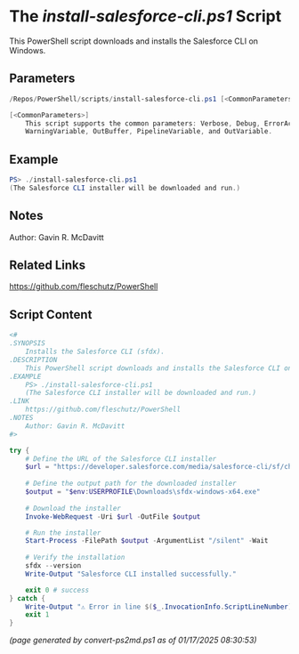 The *install-salesforce-cli.ps1* Script
===========================

This PowerShell script downloads and installs the Salesforce CLI on Windows.

Parameters
----------
```powershell
/Repos/PowerShell/scripts/install-salesforce-cli.ps1 [<CommonParameters>]

[<CommonParameters>]
    This script supports the common parameters: Verbose, Debug, ErrorAction, ErrorVariable, WarningAction, 
    WarningVariable, OutBuffer, PipelineVariable, and OutVariable.
```

Example
-------
```powershell
PS> ./install-salesforce-cli.ps1
(The Salesforce CLI installer will be downloaded and run.)

```

Notes
-----
Author: Gavin R. McDavitt

Related Links
-------------
https://github.com/fleschutz/PowerShell

Script Content
--------------
```powershell
<#
.SYNOPSIS
    Installs the Salesforce CLI (sfdx).
.DESCRIPTION
    This PowerShell script downloads and installs the Salesforce CLI on Windows.
.EXAMPLE
    PS> ./install-salesforce-cli.ps1
    (The Salesforce CLI installer will be downloaded and run.)
.LINK
    https://github.com/fleschutz/PowerShell
.NOTES
    Author: Gavin R. McDavitt
#>

try {
    # Define the URL of the Salesforce CLI installer
    $url = "https://developer.salesforce.com/media/salesforce-cli/sf/channels/stable/sf-x64.exe"
    
    # Define the output path for the downloaded installer
    $output = "$env:USERPROFILE\Downloads\sfdx-windows-x64.exe"
    
    # Download the installer
    Invoke-WebRequest -Uri $url -OutFile $output

    # Run the installer
    Start-Process -FilePath $output -ArgumentList "/silent" -Wait
    
    # Verify the installation
    sfdx --version
    Write-Output "Salesforce CLI installed successfully."

    exit 0 # success
} catch {
    Write-Output "⚠️ Error in line $($_.InvocationInfo.ScriptLineNumber): $($Error[0])"
    exit 1
}
```

*(page generated by convert-ps2md.ps1 as of 01/17/2025 08:30:53)*
